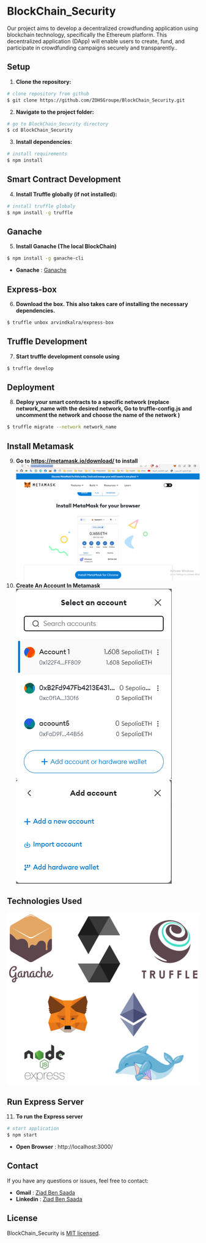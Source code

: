 # BlockChain_Security

Our project aims to develop a decentralized crowdfunding application using blockchain technology, specifically the Ethereum platform. This decentralized application (DApp) will enable users to create, fund, and participate in crowdfunding campaigns securely and transparently..

## Setup

1. **Clone the repository:**

```bash
# clone repository from github
$ git clone https://github.com/ZOHSGroupe/BlockChain_Security.git
```

2. **Navigate to the project folder:**
```bash
# go to BlockChain_Security directory
$ cd BlockChain_Security
```

3. **Install dependencies:**
```bash
# install requirements 
$ npm install
```

## Smart Contract Development
4. **Install Truffle globally (if not installed):**
```bash
# install truffle globaly 
$ npm install -g truffle
```
## Ganache
5. **Install Ganache (The local BlockChain)**
```bash
$ npm install -g ganache-cli
```
- **Ganache** : [Ganache]( https://trufflesuite.com/ganache)
## Express-box
6. **Download the box. This also takes care of installing the necessary dependencies.**
```bash
$ truffle unbox arvindkalra/express-box
```
      

## Truffle Development
7. **Start truffle development console using**
```bash
$ truffle develop
```
## Deployment
8. **Deploy your smart contracts to a specific network (replace network_name with the desired network, Go to truffle-config.js and uncomment the network and choose the name of the network )**
```bash
$ truffle migrate --network network_name
```
## Install Metamask
9. **Go to https://metamask.io/download/ to install**
![Install_Metamask](https://github.com/ZOHSGroupe/BlockChain_Security/blob/master/imgs/Install_Metamask.png)
11. **Create An Account In Metamask**
![Adding An Account In Metamask1](https://github.com/ZOHSGroupe/BlockChain_Security/blob/master/imgs/Adding%20An%20Account%20In%20Metamask1.png)
![Adding An Account In Metamask2](https://github.com/ZOHSGroupe/BlockChain_Security/blob/master/imgs/Adding%20An%20Account%20In%20Metamask2.png)
## Technologies Used
![TechnologiesUsed](https://github.com/ZOHSGroupe/BlockChain_Security/blob/master/imgs/TechnologiesUsed.png)
## Run Express Server
11. **To run the Express server**
```bash
# start application
$ npm start
```
- **Open Browser** : http://localhost:3000/
   
## Contact
If you have any questions or issues, feel free to contact:

- **Gmail** : [Ziad Ben Saada](ziad.bensaada7@gmail.com)
- **Linkedin** : [Ziad Ben Saada](https://www.linkedin.com/in/ziad-ben-saada-850219226/)


## License

BlockChain_Security is [MIT licensed](LICENSE).
